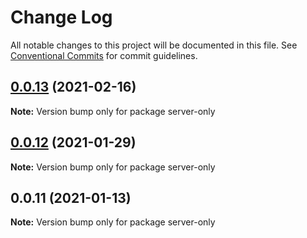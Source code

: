 # Change Log

All notable changes to this project will be documented in this file.
See [Conventional Commits](https://conventionalcommits.org) for commit guidelines.

## [0.0.13](https://github.com/Corejam/Corejam/compare/server-only@0.0.12...server-only@0.0.13) (2021-02-16)

**Note:** Version bump only for package server-only





## [0.0.12](https://github.com/Corejam/Corejam/compare/server-only@0.0.11...server-only@0.0.12) (2021-01-29)

**Note:** Version bump only for package server-only





## 0.0.11 (2021-01-13)

**Note:** Version bump only for package server-only
